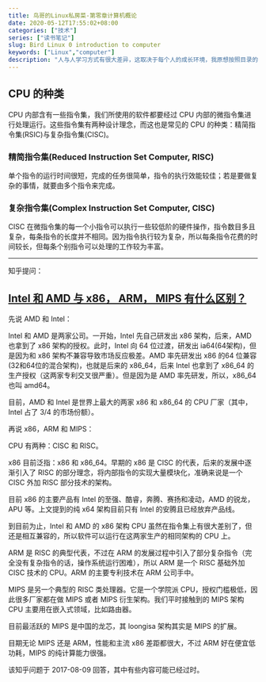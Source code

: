 ```yaml
---
title: 鸟哥的Linux私房菜-第零章计算机概论
date: 2020-05-12T17:55:02+08:00
categories: ["技术"]
series: ["读书笔记"]
slug: Bird Linux 0 introduction to computer
keywords: ["Linux","computer"]
description: "人与人学习方式有很大差异，这取决于每个人的成长环境，我原想按照目录的结构设计学习这本 Linux 书。现在发现，这样学习没有趣味。我理解的学习应该是充满趣味的、成就满满的，而不是枯燥乏味的。"
---
```


## CPU 的种类

CPU 内部含有一些指令集，我们所使用的软件都要经过 CPU 内部的微指令集进行处理运行。这些指令集有两种设计理念，而这也是常见的 CPU 的种类：精简指令集(RSIC)与复杂指令集(CISC)。

### 精简指令集(Reduced Instruction Set Computer, RISC)

单个指令的运行时间很短，完成的任务很简单，指令的执行效能较佳；若是要做复杂的事情，就要由多个指令来完成。

### 复杂指令集(Complex Instruction Set Computer, CISC)

CISC 在微指令集的每一个小指令可以执行一些较低阶的硬件操作，指令数目多且复杂，每条指令的长度并不相同。因为指令执行较为复杂，所以每条指令花费的时间较长，但每条个别指令可以处理的工作较为丰富。

---

知乎提问：

## [Intel 和 AMD 与 x86， ARM， MIPS 有什么区别？](https://www.zhihu.com/question/63627218)

先说 AMD 和 Intel：

Intel 和 AMD 是两家公司。一开始，Intel 先自己研发出 x86 架构，后来，AMD 也拿到了 x86 架构的授权。此时，Intel 向 64 位过渡，研发出 ia64(64架构)，但是因为和 x86 架构不兼容导致市场反应极差。AMD 率先研发出 x86 的64 位兼容(32和64位的混合架构)，也就是后来的 x86_64，后来 Intel 也拿到了 x86_64 的生产授权（这两家专利交叉很严重）。但是因为是 AMD 率先研发，所以，x86_64 也叫 amd64。

目前，AMD 和 Intel 是世界上最大的两家 x86 和 x86_64 的 CPU 厂家（其中，Intel 占了 3/4 的市场份额）。

再说 x86，ARM 和 MIPS：

CPU 有两种：CISC 和 RISC。

x86 目前泛指：x86 和 x86_64。早期的 x86 是 CISC 的代表，后来的发展中逐渐引入了 RISC 的部分理念，将内部指令的实现大量模块化，准确来说是一个 CISC 外加 RISC 部分技术的架构。

目前 x86 的主要产品有 Intel 的至强、酷睿，奔腾、赛扬和凌动，AMD 的锐龙，APU 等。上文提到的纯 x64 架构目前只有 Intel 的安腾且已经放弃产品线。

到目前为止，Intel 和 AMD 的 x86 架构 CPU 虽然在指令集上有很大差别了，但还是相互兼容的，所以软件可以运行在这两家生产的相同架构的 CPU 上。

ARM 是 RISC 的典型代表，不过在 ARM 的发展过程中引入了部分复杂指令（完全没有复杂指令的话，操作系统运行困难），所以 ARM 是一个 RISC 基础外加 CISC 技术的 CPU。ARM 的主要专利技术在 ARM 公司手中。

MIPS 是另一个典型的 RISC 类处理器。它是一个学院派 CPU，授权门槛极低，因此很多厂家都在做 MIPS 或者 MIPS 衍生架构。我们平时接触到的 MIPS 架构 CPU 主要用在嵌入式领域，比如路由器。

目前最活跃的 MIPS 是中国的龙芯，其 loongisa 架构其实是 MIPS 的扩展。

目期无论 MIPS 还是 ARM，性能和主流 x86 差距都很大，不过 ARM 好在便宜低功耗，MIPS 的纯计算能力很强。

该知乎问题于 2017-08-09 回答，其中有些内容可能已经过时。